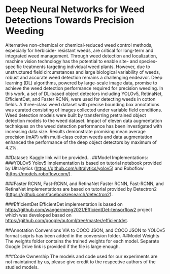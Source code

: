 # Deep Neural Networks for Weed Detections Towards Precision Weeding
 
Alternative non-chemical or chemical-reduced weed control 
methods, especially for herbicide- resistant weeds, 
are critical for long-term and integrated weed management. 
Through weed detection and localization, machine vision 
technology has the potential to enable site- and 
species-specific treatments targeting individual 
weed plants. However, due to unstructured field 
circumstances and large biological variability of weeds, 
robust and accurate weed detection remains a challenging 
endeavor. Deep learning (DL) algorithms, powered by 
large-scale image data, promise to achieve the weed 
detection performance required for precision weeding. 
In this work, a set of DL-based object detectors including 
YOLOv5, RetinaNet, EfficientDet, and Faster RCNN, 
were used for detecting weeds in cotton fields. 
A three-class weed dataset with precise bounding box 
annotations was curated consisting of images collected 
under variable field conditions. Weed detection models 
were built by transferring pretrained object detection 
models to the weed dataset. Impact of eleven data 
augmentation techniques on the weed detection performance 
has been investigated with increasing data size. 
Results demonstrate promising mean average precision 
(mAP) with multi-class cotton weeds and data 
augmentation enhanced the performance of the 
deep object detectors by maximum of 4.2%.
<br />

##Dataset: 
Kaggle link will be provided...
##Model Implementations:
###YOLOv5
Yolov5 implementation is based on tutorial notebook provided 
 by Ultralytics (https://github.com/ultralytics/yolov5) and 
 Roboflow (https://models.roboflow.com/).<br />

###Faster RCNN, Fast-RCNN, and RetinaNet 
Faster RCNN, Fast-RCNN, and RetinaNet implementations are based on tutorial provided by Detectron2 (https://github.com/facebookresearch/detectron2).<br />

###EfficientDet 
EfficientDet implementation is based on https://github.com/wangermeng2021/EfficientDet-tensorflow2 
project which was developed based on 
https://github.com/google/automl/tree/master/efficientdet.
<br />

##Annotation Conversions
VIA to COCO JSON, and COCO JSON to YOLOv5 format 
sciprts has been added in the conversion folder.
##Model Weights
The weights folder contains the trained weights for each model. Separate Google Drive link is provided if the file is large enough.<br />
 
###Code Ownership
The models and code used for our experiments are not 
maintained by us, please give credit to the respective authors 
of the studied models.
